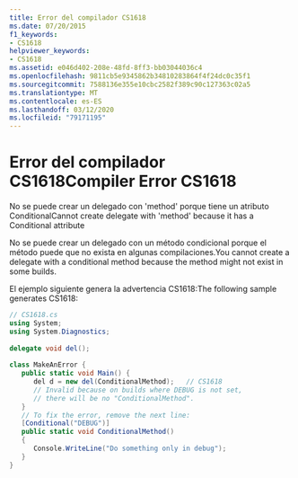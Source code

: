```yaml
---
title: Error del compilador CS1618
ms.date: 07/20/2015
f1_keywords:
- CS1618
helpviewer_keywords:
- CS1618
ms.assetid: e046d402-208e-48fd-8ff3-bb03044036c4
ms.openlocfilehash: 9811cb5e9345862b34810283864f4f24dc0c35f1
ms.sourcegitcommit: 7588136e355e10cbc2582f389c90c127363c02a5
ms.translationtype: MT
ms.contentlocale: es-ES
ms.lasthandoff: 03/12/2020
ms.locfileid: "79171195"
---
```

# <a name="compiler-error-cs1618"></a><span data-ttu-id="7a849-102">Error del compilador CS1618</span><span class="sxs-lookup"><span data-stu-id="7a849-102">Compiler Error CS1618</span></span>
<span data-ttu-id="7a849-103">No se puede crear un delegado con 'method' porque tiene un atributo Conditional</span><span class="sxs-lookup"><span data-stu-id="7a849-103">Cannot create delegate with 'method' because it has a Conditional attribute</span></span>  
  
 <span data-ttu-id="7a849-104">No se puede crear un delegado con un método condicional porque el método puede que no exista en algunas compilaciones.</span><span class="sxs-lookup"><span data-stu-id="7a849-104">You cannot create a delegate with a conditional method because the method might not exist in some builds.</span></span>  
  
 <span data-ttu-id="7a849-105">El ejemplo siguiente genera la advertencia CS1618:</span><span class="sxs-lookup"><span data-stu-id="7a849-105">The following sample generates CS1618:</span></span>  
  
```csharp  
// CS1618.cs  
using System;  
using System.Diagnostics;  
  
delegate void del();  
  
class MakeAnError {  
   public static void Main() {  
      del d = new del(ConditionalMethod);   // CS1618  
      // Invalid because on builds where DEBUG is not set,
      // there will be no "ConditionalMethod".  
   }  
   // To fix the error, remove the next line:  
   [Conditional("DEBUG")]  
   public static void ConditionalMethod()
   {  
      Console.WriteLine("Do something only in debug");  
   }  
}  
```
